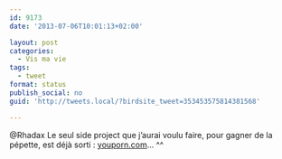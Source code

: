 ```yaml
---
id: 9173
date: '2013-07-06T10:01:13+02:00'

layout: post
categories:
  - Vis ma vie
tags:
  - tweet
format: status
publish_social: no
guid: 'http://tweets.local/?birdsite_tweet=353453575814381568'

---
```


@Rhadax Le seul side project que j’aurai voulu faire, pour gagner de la pépette, est déjà sorti : [youporn.com](http://youporn.com)… ^^